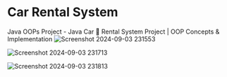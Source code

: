 # Car Rental System 
 Java OOPs Project - Java Car 🚗 Rental System Project  | OOP Concepts & Implementation
![Screenshot 2024-09-03 231553](https://github.com/user-attachments/assets/005ea8dd-0176-4f6b-9a44-f3effa0dc9c3)



![Screenshot 2024-09-03 231713](https://github.com/user-attachments/assets/baa3254b-c5b5-4cb5-bb5c-923e29035489)




![Screenshot 2024-09-03 231813](https://github.com/user-attachments/assets/b097dca2-08f7-487b-8563-ef60a81205d9)
